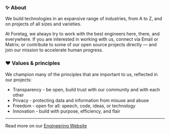 ### ✨ About

We build technologies in an expansive range of industries, from A to Z, and on projects of all sizes and varieties.

At Foretag, we always try to work with the best engineers here, there, and everywhere. If you are interested in working with us, connect via Email or Matrix; or contribute to some of our open source projects directly — and join our mission to accelerate human progress.

### ❤️ Values & principles

We champion many of the principles that are important to us, reflected in our projects:

- Transparency - be open, build trust with our community and with each other
- Privacy - protecting data and information from misuse and abuse
- Freedom - open for all: speech, code, ideas, or technology
- Innovation - build with purpose, efficiency, and flair

------
Read more on our [Engineering Website](https://engineering.foret.ag)

